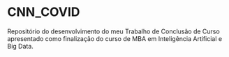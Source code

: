 # CNN_COVID

Repositório do desenvolvimento do meu Trabalho de Conclusão de Curso apresentado como finalização do curso de MBA em Inteligência Artificial e Big Data.
